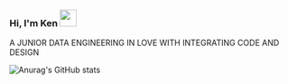 ### Hi, I'm Ken <img src="https://raw.githubusercontent.com/MartinHeinz/MartinHeinz/master/wave.gif" width="30px">

A JUNIOR DATA ENGINEERING 
IN LOVE WITH INTEGRATING CODE AND DESIGN


![Anurag's GitHub stats](https://github-readme-stats.vercel.app/api?username=kenzchiro&show_icons=true&theme=dracula)
<!--
All inbuilt themes :-
dark, radical, merko, gruvbox, tokyonight, onedark, cobalt, synthwave, highcontrast, dracula
-->
<!--
**kenzchiro/kenzchiro** is a ✨ _special_ ✨ repository because its `README.md` (this file) appears on your GitHub profile.

Here are some ideas to get you started:

- 🔭 I’m currently working on ...
- 🌱 I’m currently learning ...
- 👯 I’m looking to collaborate on ...
- 🤔 I’m looking for help with ...
- 💬 Ask me about ...
- 📫 How to reach me: ...
- 😄 Pronouns: ...
- ⚡ Fun fact: ...
-->
